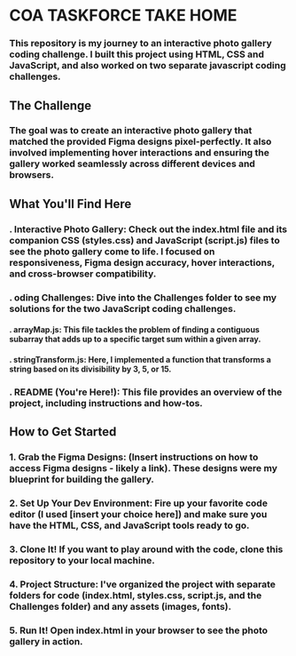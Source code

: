 # COA TASKFORCE TAKE HOME

### This repository is my journey to an interactive photo gallery coding challenge. I built this project using HTML, CSS and JavaScript, and also worked on two separate javascript coding challenges.

## The Challenge

### The goal was to create an interactive photo gallery that matched the provided Figma designs pixel-perfectly.  It also involved implementing hover interactions and ensuring the gallery worked seamlessly across different devices and browsers.

## What You'll Find Here

### . Interactive Photo Gallery: Check out the index.html file and its companion CSS (styles.css) and JavaScript (script.js) files to see the photo gallery come to life. I focused on responsiveness, Figma design accuracy, hover interactions, and cross-browser compatibility.
### . oding Challenges: Dive into the Challenges folder to see my solutions for the two JavaScript coding challenges.
#### . arrayMap.js: This file tackles the problem of finding a contiguous subarray that adds up to a specific target sum within a given array.
#### . stringTransform.js: Here, I implemented a function that transforms a string based on its divisibility by 3, 5, or 15.
### . README (You're Here!): This file provides an overview of the project, including instructions and how-tos.

## How to Get Started

### 1. Grab the Figma Designs: (Insert instructions on how to access Figma designs - likely a link). These designs were my blueprint for building the gallery.
### 2. Set Up Your Dev Environment: Fire up your favorite code editor (I used [insert your choice here]) and make sure you have the HTML, CSS, and JavaScript tools ready to go.
### 3. Clone It! If you want to play around with the code, clone this repository to your local machine.
### 4. Project Structure: I've organized the project with separate folders for code (index.html, styles.css, script.js, and the Challenges folder) and any assets (images, fonts).
### 5. Run It! Open index.html in your browser to see the photo gallery in action.



